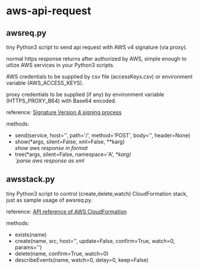 # aws-api-request

## awsreq.py
tiny Python3 script to send api request with AWS v4 signature (via proxy).

normal https response returns after authorized by AWS,
simple enough to utlize AWS services in your Python3 scripts.

AWS credentials to be supplied by csv file (accessKeys.csv) or environment variable (AWS_ACCESS_KEYS).

proxy credentials to be supplied (if any) by environment variable (HTTPS_PROXY_B64) with Base64 encoded.

reference:
  [Signature Version 4 signing process](https://docs.aws.amazon.com/general/latest/gr/signature-version-4.html)

methods:
- send(service, host='', path='/', method='POST', body='', header=None)
- show(*args, silent=False, xml=False, **karg) <br> *show aws response in format*
- tree(*args, silent=False, namespace='A', **karg) <br> `parse aws response as xml*

## awsstack.py
tiny Python3 script to control (create,delete,watch) CloudFormation stack,
just as sample usage of awsreq.py.

reference:
  [API reference of AWS CloudFormation](https://docs.aws.amazon.com/AWSCloudFormation/latest/APIReference/Welcome.html)

methods:
- exists(name)
- create(name, src, host='', update=False, confirm=True, watch=0, params='')
- delete(name, confirm=True, watch=0)
- describeEvents(name, watch=0, delay=0, keep=False)
